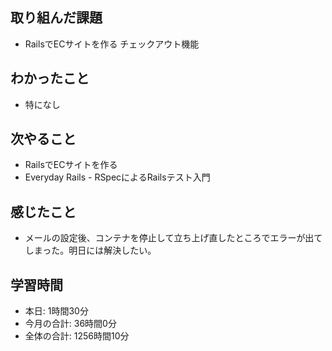 ## 取り組んだ課題
- RailsでECサイトを作る チェックアウト機能
## わかったこと
- 特になし
## 次やること
- RailsでECサイトを作る
- Everyday Rails - RSpecによるRailsテスト入門
## 感じたこと
- メールの設定後、コンテナを停止して立ち上げ直したところでエラーが出てしまった。明日には解決したい。
## 学習時間
- 本日: 1時間30分
- 今月の合計: 36時間0分
- 全体の合計: 1256時間10分

